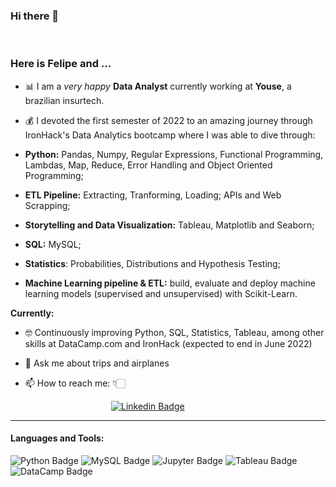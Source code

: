 ### Hi there 👋

<br>

### **Here is Felipe and ...**

- 📊 I am a *very happy* **Data Analyst** currently working at **Youse**, a brazilian insurtech.
- 💰 I devoted the first semester of 2022 to an amazing journey through IronHack's Data Analytics bootcamp where I was able to dive through:

- **Python:** Pandas, Numpy, Regular Expressions, Functional Programming, Lambdas, Map, Reduce, Error Handling and Object Oriented Programming;
- **ETL Pipeline:** Extracting, Tranforming, Loading; APIs and Web Scrapping;
- **Storytelling and Data Visualization:** Tableau, Matplotlib and Seaborn;
- **SQL:** MySQL;
- **Statistics**: Probabilities, Distributions and Hypothesis Testing;
- **Machine Learning pipeline & ETL:** build, evaluate and deploy machine learning models (supervised and unsupervised) with Scikit-Learn.

**Currently:**

- 🤓 Continuously improving Python, SQL, Statistics, Tableau, among other skills at DataCamp.com and IronHack (expected to end in June 2022)
- 💬 Ask me about trips and airplanes

- 📫 How to reach me: 👇🏻

&emsp;&emsp;&emsp;&emsp;&emsp;&emsp;&emsp;&emsp;&emsp;&emsp;&emsp;&ensp;[![Linkedin Badge](https://img.shields.io/badge/LinkedIn-0077B5?style=for-the-badge&logo=linkedin&logoColor=white)](https://www.linkedin.com/in/vinicius-goulart/)

<hr>

#### Languages and Tools:

![Python Badge](https://img.shields.io/badge/Python-FFD43B?style=for-the-badge&logo=python&logoColor=darkgreen)
![MySQL Badge](https://img.shields.io/badge/MySQL-0000FF?style=for-the-badge&logo=mysql&logoColor=white)
![Jupyter Badge](https://img.shields.io/badge/Jupyter-F37626?style=for-the-badge&logo=jupyter&logoColor=white)
![Tableau Badge](https://img.shields.io/badge/Tableau-E21627?style=for-the-badge&logo=tableau&logoColor=white)
![DataCamp Badge](https://img.shields.io/badge/DataCamp-03EF62?style=for-the-badge&logo=datacamp&logoColor=white)

<br>
